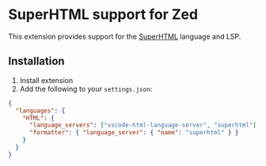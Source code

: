 # SuperHTML support for Zed

This extension provides support for the [SuperHTML](https://github.com/kristoff-it/superhtml) language and LSP.

## Installation

1. Install extension
2. Add the following to your `settings.json`:

```json
{
  "languages": {
    "HTML": {
      "language_servers": ["vscode-html-language-server", "superhtml"],
      "formatter": { "language_server": { "name": "superhtml" } }
    }
  }
}
```
